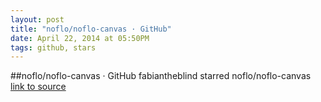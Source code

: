 ```yaml
---
layout: post
title: "noflo/noflo-canvas · GitHub"
date: April 22, 2014 at 05:50PM
tags: github, stars
---
```

##noflo/noflo-canvas · GitHub
fabiantheblind starred noflo/noflo-canvas
[link to source](http://ift.tt/1muSUy4) 
